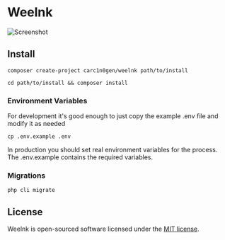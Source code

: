 # Weelnk

![Screenshot](http://imgur.com/UlxBJ5A)

## Install

`composer create-project carc1n0gen/weelnk path/to/install`

`cd path/to/install && composer install`

### Environment Variables

For development it's good enough to just copy the example .env file and modify it as needed

`cp .env.example .env`

In production you should set real environment variables for the process.  The .env.example contains the required variables.

### Migrations

`php cli migrate`

## License

Weelnk is open-sourced software licensed under the [MIT license](http://opensource.org/licenses/MIT).